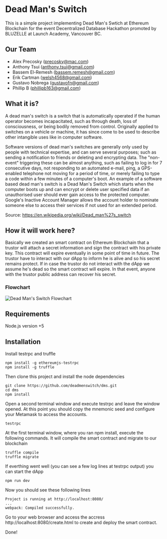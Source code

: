 # Dead Man's Switch

This is a simple project implementing Dead Man's Swtich at Ethereum Blockchain for the event Decentralized Database Hackathon promoted by BLUZELLE at Launch Academy, Vancouver BC.

## Our Team

* Alex Precosky (precosky@mac.com)
* Anthony Tsui (anthony.tsui@gmail.com)
* Bassem El-Remesh (bassem.remesh@gmail.com)
* Erik Cartman (welsh4568@gmail.com)
* Gustavo Nobrega (gustavofn@gmail.com)
* Phillip B (phillipb163@gmail.com)

## What it is?

A dead man's switch is a switch that is automatically operated if the human operator becomes incapacitated, such as through death, loss of consciousness, or being bodily removed from control. Originally applied to switches on a vehicle or machine, it has since come to be used to describe other intangible uses like in computer software.

Software versions of dead man's switches are generally only used by people with technical expertise, and can serve several purposes; such as sending a notification to friends or deleting and encrypting data. The "non-event" triggering these can be almost anything, such as failing to log in for 7 consecutive days, not responding to an automated e-mail, ping, a GPS-enabled telephone not moving for a period of time, or merely failing to type a code within a few minutes of a computer's boot. An example of a software based dead man's switch is a Dead Man's Switch which starts when the computer boots up and can encrypt or delete user specified data if an unauthorised user should ever gain access to the protected computer. Google's Inactive Account Manager allows the account holder to nominate someone else to access their services if not used for an extended period.

Source: https://en.wikipedia.org/wiki/Dead_man%27s_switch

## How it will work here?

Basically we created an smart contract on Ethereum Blockchain that a trustor will attach a secret information and sign the contract with his private key. This contract will expire eventually in some point of time in future. The trustor have to interact with our dApp to inform he is alive and so his secret remains protect. If in case the trustor do not interact with the dApp we assume he's dead so the smart contract will expire. In that event, anyone with the trustor public address can recover his secret.

### Flowchart

![Dead Man's Switch Flowchart](https://github.com/deadmenswitch/dms/blob/master/flowchart/dms_flowchart.png?raw=true)

## Requirements

Node.js version +5

## Installation

Install testrpc and truffle
```
npm install -g ethereumjs-testrpc
npm install -g truffle
```

Then clone this project and install the node dependencies
```
git clone https://github.com/deadmenswitch/dms.git
cd dms
npm install
```

Open a second terminal window and execute testrpc and leave the window opened. At this point you should copy the mnemonic seed and configure your Metamask to access the accounts.
```
testrpc
```

At the first terminal window, where you ran npm install, execute the following commands. It will compile the smart contract and migrate to our blockchain
```
truffle compile
truffle migrate
```

If everthing went well (you can see a few log lines at testrpc output) you can start the dApp
```
npm run dev
```

Now you should see these following lines
```
Project is running at http://localhost:8080/
...
webpack: Compiled successfully.
```

Go to your web browser and access the accress http://localhost:8080/create.html to create and deploy the smart contract.
 
Done!
